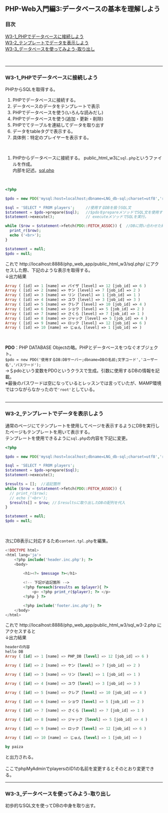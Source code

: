 ## PHP-Web入門編3:データベースの基本を理解しよう


### 目次
[W3-1_PHPでデータベースに接続しよう](#W3-1_PHPでデータベースに接続しよう)</br>
[W3-2_テンプレートでデータを表示しよう](#W3-2_テンプレートでデータを表示しよう)</br>
[W3-3_データベースを使ってみよう-取り出し](#W3-3_データベースを使ってみよう-取り出し)</br>



</br>

***

### W3-1_PHPでデータベースに接続しよう
PHPからSQLを取得する。
1. PHPでデータベースに接続する。
2. データベースのデータをテンプレートで表示
3. PHPでデータベースを使う(いろんな読みだし)
4. PHPでデータベースを使う(追加・更新・削除)
5. PHPでてテーブルを連結してデータを取り出す
6. データをtableタグで表示する。
7. 具体例：特定のプレイヤーを表示する。
</br>

1. PHPからデータベースに接続する。
public_html_w3に`sql.php`というファイルを作成。</br>
内部を記述。[sql.php](/public_html_w3/sql.php)</br>
</br>

```php
<?php

$pdo = new PDO('mysql:host=localhost;dbname=LNG_db-sql;charset=utf8','root','root');  //ここをPDOという。

$sql = 'SELECT * FROM players';     //使用するDBを扱うSQL文
$statement = $pdo->prepare($sql);   //$pdoをprepareメソッドでSQL文を使用する準備をして
$statement->execute();              // executeメソッドでSQLを実行。

while ($row = $statement->fetch(PDO::FETCH_ASSOC)) {  //DBに問い合わせた結果をfetchメソッドで一行ずつ取り出す。このPDO::の指定で取り出したデータの形式を指定している。(ここではカラム名に添え字をつけた形で指定)
  print_r($row);
  echo ('<br>');
}

$statement = null;
$pdo = null;
```
これで
http://localhost:8888/php_web_app/public_html_w3/sql.php/
にアクセスした際、下記のような表示を取得する。
</br>
↓出力結果
```php
Array ( [id] => 1 [name] => パイザ [level] => 12 [job_id] => 6 )
Array ( [id] => 2 [name] => ケン [level] => 7 [job_id] => 2 )
Array ( [id] => 3 [name] => リン [level] => 1 [job_id] => 1 )
Array ( [id] => 4 [name] => ユウ [level] => 3 [job_id] => 3 )
Array ( [id] => 5 [name] => クレア [level] => 10 [job_id] => 4 )
Array ( [id] => 6 [name] => ショウ [level] => 5 [job_id] => 2 )
Array ( [id] => 7 [name] => さくら [level] => 7 [job_id] => 1 )
Array ( [id] => 8 [name] => ジャック [level] => 5 [job_id] => 4 )
Array ( [id] => 9 [name] => ロック [level] => 12 [job_id] => 6 )
Array ( [id] => 10 [name] => じゅん [level] => 1 [job_id] => )
```
</br>

**PDO**：PHP DATABASE Objectの略。PHPとデータベースをつなぐオブジェクト。</br>
`$pdo = new PDO('使用するDB:DBサーバー;dbname=DBの名前;文字コード','ユーザー名','パスワード');`</br>
→＄pdoという変数をPDOというクラスで生成。引数に使用するDBの情報を記載。</br>
※最後のパスワードは空になっているとレッスンでは言っていたが、MAMP環境ではつながらなかったので`'root'`としている。</br>
</br>

***

### W3-2_テンプレートでデータを表示しよう
通常のページにてテンプレートを使用してページを表示するようにDBを実行したページもテンプレートを用いて表示する。</br>
テンプレートを使用できるように`sql.php`の内容を下記に変更。
```php
<?php

$pdo = new PDO('mysql:host=localhost;dbname=LNG_db-sql;charset=utf8','root','root');

$sql = 'SELECT * FROM players';   
$statement = $pdo->prepare($sql); 
$statement->execute();            

$results = [];  //追記箇所
while ($row = $statement->fetch(PDO::FETCH_ASSOC)) {
  // print_r($row);
  // echo ('<br>');
  $results[] = $row; //＄resultsに取り出したDBの配列を代入
}

$statement = null;
$pdo = null;
```
</br>

次にDB表示に対応するため`content.tpl.php`を編集。
```php
<!DOCTYPE html>
<html lang='ja'>
    <?php include('header.inc.php'); ?>
    <body>

        <h1><?= $message ?></h1>
        
        <!-- 下記が追記箇所 -->
        <?php foreach($results as $player){ ?>
            <p> <?php print_r($player); ?> </p>
        <?php } ?>

        <?php include('footer.inc.php'); ?>
    </body>
</html>
```
これで
http://localhost:8888/php_web_app/public_html_w3/sql_w3-2.php
にアクセスすると</br>
↓出力結果
```sql
headerの内容
hello DB
Array ( [id] => 1 [name] => PHP_DB [level] => 12 [job_id] => 6 )

Array ( [id] => 2 [name] => ケン [level] => 7 [job_id] => 2 )

Array ( [id] => 3 [name] => リン [level] => 1 [job_id] => 1 )

Array ( [id] => 4 [name] => ユウ [level] => 3 [job_id] => 3 )

Array ( [id] => 5 [name] => クレア [level] => 10 [job_id] => 4 )

Array ( [id] => 6 [name] => ショウ [level] => 5 [job_id] => 2 )

Array ( [id] => 7 [name] => さくら [level] => 7 [job_id] => 1 )

Array ( [id] => 8 [name] => ジャック [level] => 5 [job_id] => 4 )

Array ( [id] => 9 [name] => ロック [level] => 12 [job_id] => 6 )

Array ( [id] => 10 [name] => じゅん [level] => 1 [job_id] => )

by paiza
```
と出力される。</br>
</br>
ここでphpMyAdminでplayersのID1の名前を変更するとそのとおり変更できる。
</br>

***

### W3-3_データベースを使ってみよう-取り出し
初歩的なSQL文を使ってDBの中身を取り出す。</br>

